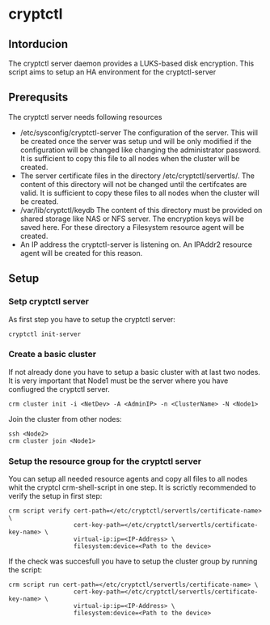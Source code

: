 # cryptctl

## Intorducion

The cryptctl server daemon provides a LUKS-based disk encryption. This script aims to setup an HA environment for the cryptctl-server

## Prerequsits

The cryptctl server needs following resources

* /etc/sysconfig/cryptctl-server The configuration of the server. This will be created once the server was setup und will be only modified if the configuration will be changed like changing the administrator password. It is sufficient to copy this file to all nodes when the cluster will be created.
* The server certificate files in the directory /etc/cryptctl/servertls/. The content of this directory will not be changed until the certifcates are valid. It is sufficient to copy these files to all nodes when the cluster will be created.
* /var/lib/cryptctl/keydb The content of this directory must be provided on shared storage like NAS or NFS server. The encryption keys will be saved here. For these directory a Filesystem resource agent will be created.
* An IP address the cryptctl-server is listening on. An IPAddr2 resource agent will be created for this reason.

## Setup

### Setp cryptctl server
As first step you have to setup the cryptctl server:
```shell
cryptctl init-server
```

### Create a basic cluster
If not already done you have to setup a basic cluster with at last two nodes. It is very important that Node1 must be the server where you have confiugred the cryptctl server.

```shell
crm cluster init -i <NetDev> -A <AdminIP> -n <ClusterName> -N <Node1>
```

Join the cluster from other nodes:
```shell
ssh <Node2>
crm cluster join <Node1>
```

### Setup the resource group for the cryptctl server

You can setup all needed resource agents and copy all files to all nodes whit the cryptcl crm-shell-script in one step. It is scrictly recommended to verify the setup in first step:

```shell
crm script verify cert-path=</etc/cryptctl/servertls/certificate-name> \
                  cert-key-path=</etc/cryptctl/servertls/certificate-key-name> \
                  virtual-ip:ip=<IP-Address> \
                  filesystem:device=<Path to the device> 
```

If the check was succesfull you have to setup the cluster group by running the script:
```shell
crm script run cert-path=</etc/cryptctl/servertls/certificate-name> \
                  cert-key-path=</etc/cryptctl/servertls/certificate-key-name> \
                  virtual-ip:ip=<IP-Address> \
                  filesystem:device=<Path to the device> 
```
